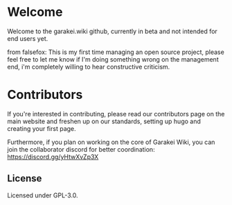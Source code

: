 # Welcome
Welcome to the garakei.wiki github, currently in beta and not intended for end users yet.

from falsefox: This is my first time managing an open source project, please feel free to let me know if I'm doing something wrong on the management end, i'm completely willing to hear constructive criticism.

# Contributors
If you're interested in contributing, please read our contributors page on the main website and freshen up on our standards, setting up hugo and creating your first page.

Furthermore, if you plan on working on the core of Garakei Wiki, you can join the collaborator discord for better coordination: https://discord.gg/yHtwXvZp3X
## License
Licensed under GPL-3.0.
